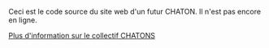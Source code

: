 Ceci est le code source du site web d'un futur CHATON. Il n'est pas encore en
ligne.

[Plus d'information sur le collectif CHATONS](https://chatons.org/)
